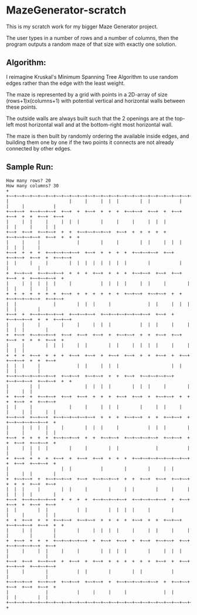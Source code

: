 # MazeGenerator-scratch
This is my scratch work for my bigger Maze Generator project.

The user types in a number of rows and a number of columns,
then the program outputs a random maze of that size with exactly one solution.

## Algorithm:

I reimagine Kruskal's Minimum Spanning Tree Algorithm to use random edges rather than the edge with the least weight.

The maze is represented by a grid with points in a 2D-array of size (rows+1)x(columns+1)
with potential vertical and horizontal walls between these points.

The outside walls are always built such that the 2 openings are
  at the top-left most horizontal wall and
  at the bottom-right most horizontal wall.

The maze is then built by randomly ordering the available inside edges, and building them one by one if the two points it connects are not already connected by other edges.

## Sample Run:
```
How many rows? 20
How many columns? 30
+  +~~+~~+~~+~~+~~+~~+~~+~~+~~+~~+~~+~~+~~+~~+~~+~~+~~+~~+~~+~~+~~+~~+~~+~~+~~+~~+~~+~~+~~+
|                       |     |     |  |  |        |  |           |     |     |           |
+~~+~~+  +~~+~~+~~+  +~~+  +  +~~+  +  +  +  +~~+~~+  +~~+  +  +~~+  +~~+  +  +  +~~+  +~~+
|     |  |     |     |  |  |        |     |     |     |  |  |           |  |     |     |  |
+~~+  +~~+  +~~+~~+  +  +  +~~+~~+~~+~~+  +~~+  +  +  +  +  +  +~~+~~+~~+~~+  +~~+  +  +  +
|     |     |              |        |     |        |  |     |  |  |           |  |  |     |
+~~+  +  +  +  +~~+~~+~~+~~+  +~~+  +  +  +  +  +~~+~~+~~+  +~~+  +~~+~~+  +~~+  +  +~~+~~+
|  |     |     |        |  |  |  |  |  |  |  |        |           |           |           |
+  +~~+~~+  +~~+~~+~~+  +  +  +  +~~+  +  +  +  +~~+~~+  +~~+  +~~+  +~~+  +  +~~+~~+~~+  +
|     |  |  |  |  |     |           |  |  |  |     |  |     |        |     |  |     |     |
+  +  +  +  +  +  +  +~~+  +  +  +  +  +  +  +~~+~~+  +~~+~~+  +  +  +~~+~~+~~+~~+  +~~+~~+
|  |              |        |  |  |     |              |  |     |  |  |        |  |        |
+~~+  +  +~~+~~+~~+~~+  +~~+~~+~~+  +~~+~~+~~+~~+~~+~~+  +~~+  +  +~~+~~+~~+  +  +  +~~+~~+
|     |     |        |     |     |  |  |           |  |  |     |     |     |  |  |        |
+  +~~+  +~~+~~+~~+  +~~+  +~~+  +~~+  +  +~~+~~+  +  +  +~~+  +~~+  +~~+  +  +  +  +~~+  +
|     |        |  |  |     |  |        |  |     |  |  |  |     |     |              |  |  |
+  +  +  +~~+  +  +  +  +~~+  +~~+  +  +~~+  +~~+  +  +  +~~+  +  +~~+  +~~+~~+  +  +  +~~+
|  |  |     |              |  |     |  |  |                    |  |           |  |        |
+~~+~~+~~+~~+~~+~~+  +~~+~~+  +~~+~~+  +  +  +~~+  +~~+~~+~~+~~+  +~~+~~+~~+  +~~+~~+  +  +
|        |  |                 |  |  |  |        |  |  |     |        |           |     |  |
+  +~~+  +  +~~+~~+  +~~+  +~~+  +  +  +  +~~+  +~~+  +  +~~+~~+  +  +  +  +~~+  +  +~~+~~+
|  |     |              |     |     |  |  |        |     |  |     |     |     |  |     |  |
+~~+~~+  +~~+~~+  +~~+~~+~~+~~+~~+  +  +  +  +~~+~~+  +  +  +~~+~~+  +  +~~+~~+~~+~~+~~+  +
|     |  |  |  |     |        |  |  |     |           |  |  |        |  |     |        |  |
+~~+  +  +  +  +  +~~+~~+~~+  +  +  +~~+~~+  +~~+~~+~~+~~+  +~~+~~+  +  +  +~~+  +~~+~~+  +
|     |  |  |  |        |     |        |  |              |           |           |        |
+  +~~+  +  +  +  +~~+  +  +~~+  +~~+  +  +  +  +~~+~~+~~+~~+~~+~~+~~+  +  +~~+  +~~+~~+  +
|                    |  |           |        |        |     |  |        |     |  |        |
+  +~~+~~+  +  +~~+~~+~~+  +~~+  +~~+~~+~~+  +  +  +~~+  +~~+  +~~+~~+  +  +  +  +~~+  +~~+
|  |  |     |        |  |     |        |     |  |        |     |     |  |  |  |  |        |
+~~+  +~~+~~+~~+~~+  +  +  +  +  +~~+~~+~~+~~+  +~~+~~+~~+~~+  +  +~~+  +~~+  +  +~~+  +~~+
|  |        |  |           |  |        |  |  |  |     |        |        |     |        |  |
+  +  +~~+  +  +  +~~+~~+  +~~+~~+  +  +  +  +  +~~+  +  +  +~~+~~+  +~~+~~+~~+  +~~+  +  +
|     |  |        |        |     |  |  |  |     |     |  |     |     |  |        |        |
+  +~~+  +  +  +  +~~+~~+~~+~~+  +  +~~+  +~~+  +  +~~+  +~~+~~+  +~~+  +~~+~~+~~+~~+  +~~+
|     |     |  |     |     |        |  |  |  |        |     |  |  |        |              |
+~~+  +~~+  +~~+~~+  +  +~~+  +  +~~+  +  +  +  +  +  +  +~~+  +  +~~+  +~~+~~+  +~~+~~+~~+
|     |        |           |  |        |        |  |           |           |              |
+~~+~~+~~+  +~~+~~+  +~~+~~+  +~~+~~+  +  +~~+~~+~~+~~+~~+  +  +~~+~~+  +~~+  +~~+  +~~+  +
|              |           |     |     |     |              |  |           |  |        |  |
+~~+~~+~~+~~+~~+~~+~~+~~+~~+~~+~~+~~+~~+~~+~~+~~+~~+~~+~~+~~+~~+~~+~~+~~+~~+~~+~~+~~+~~+  +
```
